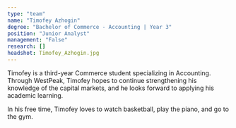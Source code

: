 ```yaml
---
type: "team"
name: "Timofey Azhogin"
degree: "Bachelor of Commerce - Accounting | Year 3"
position: "Junior Analyst"
management: "False"
research: []
headshot: Timofey_Azhogin.jpg
---
```


Timofey is a third-year Commerce student specializing in Accounting. Through WestPeak, Timofey hopes to continue strengthening his knowledge of the capital markets, and he looks forward to applying his academic learning.

In his free time, Timofey loves to watch basketball, play the piano, and go to the gym.
